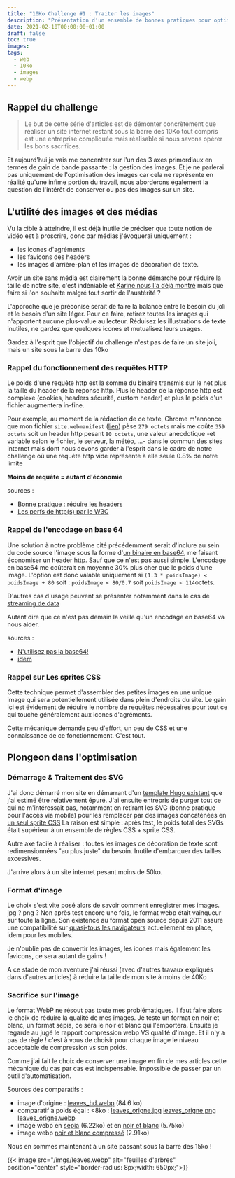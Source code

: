 ```yaml
---
title: "10Ko Challenge #1 : Traiter les images"
description: "Présentation d'un ensemble de bonnes pratiques pour optimiser les images de son site"
date: 2021-02-10T00:00:00+01:00
draft: false
toc: true
images:
tags:
  - web
  - 10ko
  - images
  - webp
---
```


## Rappel du challenge

> Le but de cette série d'articles est de démonter concrètement que réaliser un site internet restant sous la barre des 10Ko tout compris est une entreprise compliquée mais réalisable si nous savons opérer les bons sacrifices.

Et aujourd'hui je vais me concentrer sur l'un des 3 axes primordiaux en termes de gain de bande passante : la gestion des images. Et je ne parlerai pas uniquement de l'optimisation des images car cela ne représente en réalité qu'une infime portion du travail, nous aborderons également la question de l'intérêt de conserver ou pas des images sur un site.

## L'utilité des images et des médias

Vu la cible à atteindre, il est déjà inutile de préciser que toute notion de vidéo est à proscrire, donc par médias j'évoquerai uniquement :
 - les icones d'agréments
 - les favicons des headers
 - les images d'arrière-plan et les images de décoration de texte.

Avoir un site sans média est clairement la bonne démarche pour réduire la taille de notre site, c'est indéniable et [Karine nous l'a déjà montré](https://karinesabatier.netlify.app/) mais que faire si l'on souhaite malgré tout sortir de l'austérité ? 

L'approche que je préconise serait de faire la balance entre le besoin du joli et le besoin d'un site léger. Pour ce faire, retirez toutes les images qui n'apportent aucune plus-value au lecteur. Réduisez les illustrations de texte inutiles, ne gardez que quelques icones et mutualisez leurs usages.

Gardez à l'esprit que l'objectif du challenge n'est pas de faire un site joli, mais un site sous la barre des 10ko

### Rappel du fonctionnement des requêtes HTTP

Le poids d'une requête http est la somme du binaire transmis sur le net plus la taille du header de la réponse http. Plus le header de la réponse http est complexe (cookies, headers sécurité, custom header) et plus le poids d'un fichier augmentera in-fine.

Pour exemple, au moment de la rédaction de ce texte, Chrome m'annonce que mon fichier `site.webmanifest` ([lien](/site.webmanifest)) pèse `279 octets` mais me coûte `359 octets` soit un header http pesant `80 octets`, une valeur anecdotique -et variable selon le fichier, le serveur, la météo, ...- dans le commun des sites internet mais dont nous devons garder à l'esprit dans le cadre de notre challenge où une requête http vide représente à elle seule 0.8% de notre limite

**Moins de requête = autant d'économie**

sources : 
 * [Bonne pratique : réduire les headers](https://www.globaldots.com/blog/googles-web-performance-best-practices-3-minimize-request-overhead)
 * [Les perfs de http(s) par le W3C](https://www.w3.org/Protocols/HTTP/Performance/)

### Rappel de l'encodage en base 64

Une solution à notre problème cité précédemment  serait d'inclure au sein du code source l'image sous la forme d'[un binaire en base64](https://www.base64-image.de/), me faisant économiser un header http. Sauf que ce n'est pas aussi simple. L'encodage en base64 me coûterait en moyenne 30% plus cher que le poids d'une image. L'option est donc valable uniquement si `(1.3 * poidsImage) < poidsImage + 80` soit : `poidsImage < 80/0.7` soit `poidsImage < 114`octets.

D'autres cas d'usage peuvent se présenter notamment dans le cas de [streaming de data](https://medium.com/snapp-mobile/dont-use-base64-encoded-images-on-mobile-13ddeac89d7c)

Autant dire que ce n'est pas demain la veille qu'un encodage en base64 va nous aider.

sources : 
 * [N'utilisez pas la base64!](https://medium.com/snapp-mobile/dont-use-base64-encoded-images-on-mobile-13ddeac89d7c)
 * [idem](https://bunny.net/blog/why-optimizing-your-images-with-base64-is-almost-always-a-bad-idea/)

### Rappel sur Les sprites CSS

Cette technique permet d'assembler des petites images en une unique image qui sera potentiellement utilisée dans plein d'endroits du site. Le gain ici est évidement de réduire le nombre de requêtes nécessaires pour tout ce qui touche généralement aux icones d'agréments.<i class='icoTag'></i><i class='icoWor'></i><i class='icoTim'></i>

Cette mécanique demande peu d'effort, un peu de CSS et une connaissance de ce fonctionnement. C'est tout.

## Plongeon dans l'optimisation

### Démarrage & Traitement des SVG

J'ai donc démarré mon site en démarrant d'un [template Hugo existant](https://themes.gohugo.io/hugo-theme-hello-friend-ng/#how-to-start) que j'ai estimé être relativement épuré. J'ai ensuite entrepris de purger tout ce qui ne m'intéressait pas, notamment en retirant les SVG (bonne pratique pour l'accès via mobile) pour les remplacer par des images concaténées en [un seul sprite CSS](/imgs/sprite.webp) La raison est simple : après test, le poids total des SVGs était supérieur à un ensemble de règles CSS + sprite CSS.

Autre axe facile à réaliser : toutes les images de décoration de texte sont redimensionnées "au plus juste" du besoin. Inutile d'embarquer des tailles excessives.

J'arrive alors à un site internet pesant moins de 50ko.

### Format d'image

Le choix s'est vite posé alors de savoir comment enregistrer mes images. jpg ? png ? Non après test encore une fois, le format webp était vainqueur sur toute la ligne. Son existence au format open source depuis 2011 assure une compatibilité sur [quasi-tous les navigateurs](https://caniuse.com/webp) actuellement en place, idem pour les mobiles.

Je n'oublie pas de convertir les images, les icones mais également les favicons, ce sera autant de gains !

A ce stade de mon aventure j'ai réussi (avec d'autres travaux expliqués dans d'autres articles) à réduire la taille de mon site à moins de 40Ko

### Sacrifice sur l'image

Le format WebP ne résout pas toute mes problématiques. Il faut faire alors le choix de réduire la qualité de mes images. Je teste un format en noir et blanc, un format sépia, ce sera le noir et blanc qui l'emportera. Ensuite je regarde au jugé le rapport compression webp VS qualité d'image. Et il n'y a pas de règle ! c'est à vous de choisir pour chaque image le niveau acceptable de compression vs son poids.

Comme j'ai fait le choix de conserver une image en fin de mes articles cette mécanique du cas par cas est indispensable. Impossible de passer par un outil d'automatisation.

Sources des comparatifs : 
 - image d'origine : [leaves_hd.webp](/imgs/leaves_hd.webp) (84.6 ko)
 - comparatif à poids égal : <8ko : [leaves_origne.jpg](/imgs/leaves_origne.jpg) [leaves_origne.png](/imgs/leaves_origne.png) [leaves_origne.webp](/imgs/leaves_origne.webp)
 - image webp en [sepia](/imgs/leaves_sepia.webp) (6.22ko) et en [noir et blanc](/imgs/leaves_nb.webp) (5.75ko)
 - image webp [noir et blanc compressé](/imgs/leaves_compressed.webp) (2.91ko)

Nous en sommes maintenant à un site passant sous la barre des 15ko ! 

{{< image src="/imgs/leaves.webp" alt="feuilles d'arbres" position="center" style="border-radius: 8px;width: 650px;">}}
